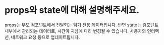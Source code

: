 # props와 state에 대해 설명해주세요.

props는 부모 컴포넌트에서 전달되는 읽기 전용 데이터입니다.
반면 state는 컴포넌트 내부에서 관리되는 데이터로, 시간이 지남에 다라 변경될 수 있습니다. 사용자의 인터렉션, 네트워크 요청 등으로 업데이트됩니다.
